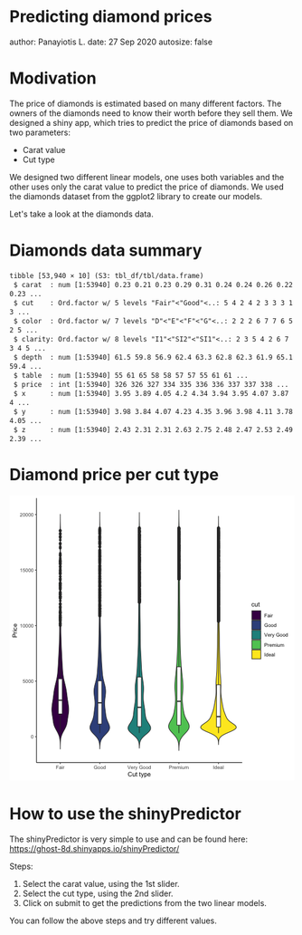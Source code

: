 Predicting diamond prices
========================================================
author: Panayiotis L.
date: 27 Sep 2020
autosize: false

Modivation
========================================================

The price of diamonds is estimated based on many different factors. The owners
of the diamonds need to know their worth before they sell them. We designed
a shiny app, which tries to predict the price of diamonds based on two parameters:

- Carat value
- Cut type

We designed two different linear models, one uses both variables and the other
uses only the carat value to predict the price of diamonds. We used the diamonds
dataset from the ggplot2 library to create our models.

Let's take a look at the diamonds data.

Diamonds data summary
========================================================


```
tibble [53,940 × 10] (S3: tbl_df/tbl/data.frame)
 $ carat  : num [1:53940] 0.23 0.21 0.23 0.29 0.31 0.24 0.24 0.26 0.22 0.23 ...
 $ cut    : Ord.factor w/ 5 levels "Fair"<"Good"<..: 5 4 2 4 2 3 3 3 1 3 ...
 $ color  : Ord.factor w/ 7 levels "D"<"E"<"F"<"G"<..: 2 2 2 6 7 7 6 5 2 5 ...
 $ clarity: Ord.factor w/ 8 levels "I1"<"SI2"<"SI1"<..: 2 3 5 4 2 6 7 3 4 5 ...
 $ depth  : num [1:53940] 61.5 59.8 56.9 62.4 63.3 62.8 62.3 61.9 65.1 59.4 ...
 $ table  : num [1:53940] 55 61 65 58 58 57 57 55 61 61 ...
 $ price  : int [1:53940] 326 326 327 334 335 336 336 337 337 338 ...
 $ x      : num [1:53940] 3.95 3.89 4.05 4.2 4.34 3.94 3.95 4.07 3.87 4 ...
 $ y      : num [1:53940] 3.98 3.84 4.07 4.23 4.35 3.96 3.98 4.11 3.78 4.05 ...
 $ z      : num [1:53940] 2.43 2.31 2.31 2.63 2.75 2.48 2.47 2.53 2.49 2.39 ...
```

Diamond price per cut type
========================================================

![plot of chunk unnamed-chunk-2](pitch_presentation-figure/unnamed-chunk-2-1.png)

How to use the shinyPredictor
========================================================

The shinyPredictor is very simple to use and can be found here:
<https://ghost-8d.shinyapps.io/shinyPredictor/>

Steps:

1. Select the carat value, using the 1st slider.
2. Select the cut type, using the 2nd slider.
3. Click on submit to get the predictions from the two linear models.

You can follow the above steps and try different values.
